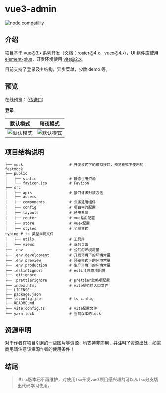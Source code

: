 # vue3-admin

<p>
  <a href="https://nodejs.org/en/about/releases/"><img src="https://img.shields.io/badge/node-%3E=14.0.0-green.svg" alt="node compatility"></a>
</p>

## 介绍

项目基于 [vue@3.x](https://v3.cn.vuejs.org/guide) 系列开发（文档：[router@4.x](https://next.router.vuejs.org/zh/guide/index.html)、[vuex@4.x](https://next.vuex.vuejs.org/)），UI 组件库使用 [element-plus](https://element-plus.gitee.io/zh-CN/)，开发环境使用 [vite@2.x](https://cn.vitejs.dev/)。

目前支持了登录及主结构，异步菜单，少数 demo 等。

## 预览

在线预览：（<a href="https://imzbf.github.io/vue3-admin" target="_blank">传送门</a>）

**登录**

| 默认模式 | 暗夜模式 |
| --- | --- |
| ![默认模式](/vue3-admin/static/preview/login-default.png) | ![默认模式](/vue3-admin/static/preview/login-dark.png) |

## 项目结构说明

```
├── mock                     # 开发模式下的模拟接口，预览模式下使用的fastmock
├── public
│   ├── static               # 静态引用资源
│   └── favicon.ico          # Favicon
├── src
│   ├── apis                 # 接口请求封装方法
│   ├── assets
│   ├── components           # 业务通用组件
│   ├── config               # 项目中的配置
│   ├── layouts              # 通用布局
│   ├── router               # vue路由配置
│   ├── store                # vuex配置
│   ├── styles               # 全局样式
typing # ts 类型申明文件
│   ├── utils                # 工具库
│   └── views                # 业务页面
├── .env                     # 公共的环境常量
├── .env.development         # 开发环境下的环境常量
├── .env.preview             # 预览模式下的环境常量
├── .env.production          # 生产环境下的环境常量
├── .eslintignore            # eslint忽略项配置
├── .gitignore
├── .prettierignore          # prettier忽略项配置
├── index.html               # vite规范的入口文件
├── LICENSE
├── package.json
├── tsconfig.json            # ts config
├── README.md
├── vite.config.ts           # vite配置文件
└── yarn.lock                # 当前版本的lock
```

## 资源申明

对于作者在项目引用的一些图片等资源，均支持非商用，并注明了资源出处，如需商用请注意该资源作者的使用条件！

## 结尾

> !!!`tsx`版本已不再维护，对使用`tsx`开发`vue3`项目感兴趣的可以从`tsx`分支切出代码学习使用。
